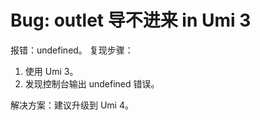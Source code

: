 # Bug: outlet 导不进来 in Umi 3

报错：undefined。
复现步骤：

1. 使用 Umi 3。
2. 发现控制台输出 undefined 错误。

解决方案：建议升级到 Umi 4。
